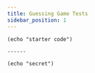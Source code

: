 ```yaml
---
title: Guessing Game Tests
sidebar_position: 1
---
```


```z3-duo
(echo "starter code")

------

(echo "secret")
```
